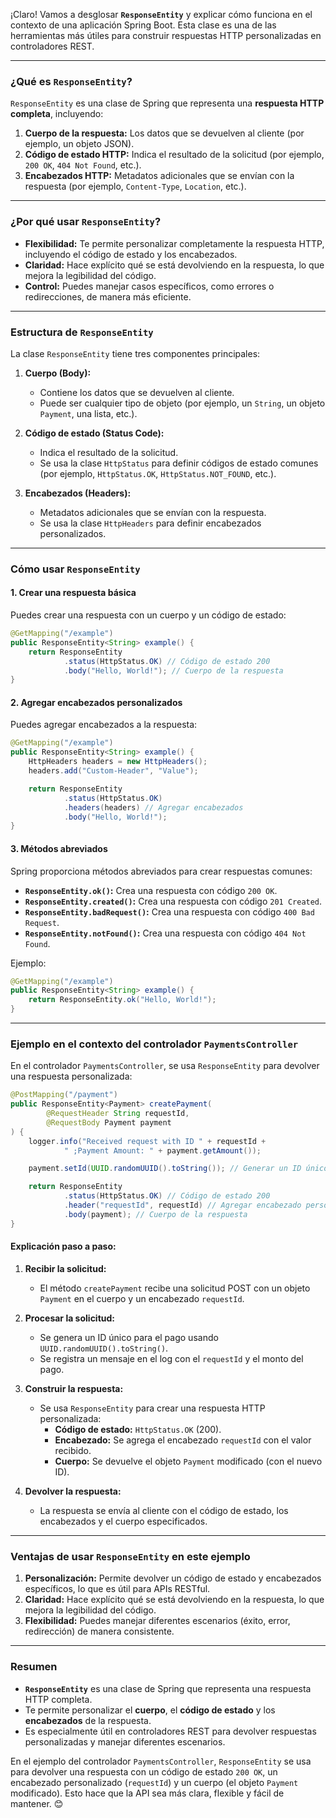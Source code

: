¡Claro! Vamos a desglosar **`ResponseEntity`** y explicar cómo funciona en el contexto de una aplicación Spring Boot. Esta clase es una de las herramientas más útiles para construir respuestas HTTP personalizadas en controladores REST.

---

### **¿Qué es `ResponseEntity`?**

`ResponseEntity` es una clase de Spring que representa una **respuesta HTTP completa**, incluyendo:

1. **Cuerpo de la respuesta:** Los datos que se devuelven al cliente (por ejemplo, un objeto JSON).
2. **Código de estado HTTP:** Indica el resultado de la solicitud (por ejemplo, `200 OK`, `404 Not Found`, etc.).
3. **Encabezados HTTP:** Metadatos adicionales que se envían con la respuesta (por ejemplo, `Content-Type`, `Location`, etc.).

---

### **¿Por qué usar `ResponseEntity`?**

- **Flexibilidad:** Te permite personalizar completamente la respuesta HTTP, incluyendo el código de estado y los encabezados.
- **Claridad:** Hace explícito qué se está devolviendo en la respuesta, lo que mejora la legibilidad del código.
- **Control:** Puedes manejar casos específicos, como errores o redirecciones, de manera más eficiente.

---

### **Estructura de `ResponseEntity`**

La clase `ResponseEntity` tiene tres componentes principales:

1. **Cuerpo (Body):**
    - Contiene los datos que se devuelven al cliente.
    - Puede ser cualquier tipo de objeto (por ejemplo, un `String`, un objeto `Payment`, una lista, etc.).

2. **Código de estado (Status Code):**
    - Indica el resultado de la solicitud.
    - Se usa la clase `HttpStatus` para definir códigos de estado comunes (por ejemplo, `HttpStatus.OK`, `HttpStatus.NOT_FOUND`, etc.).

3. **Encabezados (Headers):**
    - Metadatos adicionales que se envían con la respuesta.
    - Se usa la clase `HttpHeaders` para definir encabezados personalizados.

---

### **Cómo usar `ResponseEntity`**

#### **1. Crear una respuesta básica**

Puedes crear una respuesta con un cuerpo y un código de estado:

```java
@GetMapping("/example")
public ResponseEntity<String> example() {
    return ResponseEntity
            .status(HttpStatus.OK) // Código de estado 200
            .body("Hello, World!"); // Cuerpo de la respuesta
}
```

#### **2. Agregar encabezados personalizados**

Puedes agregar encabezados a la respuesta:

```java
@GetMapping("/example")
public ResponseEntity<String> example() {
    HttpHeaders headers = new HttpHeaders();
    headers.add("Custom-Header", "Value");

    return ResponseEntity
            .status(HttpStatus.OK)
            .headers(headers) // Agregar encabezados
            .body("Hello, World!");
}
```

#### **3. Métodos abreviados**

Spring proporciona métodos abreviados para crear respuestas comunes:

- **`ResponseEntity.ok()`:** Crea una respuesta con código `200 OK`.
- **`ResponseEntity.created()`:** Crea una respuesta con código `201 Created`.
- **`ResponseEntity.badRequest()`:** Crea una respuesta con código `400 Bad Request`.
- **`ResponseEntity.notFound()`:** Crea una respuesta con código `404 Not Found`.

Ejemplo:

```java
@GetMapping("/example")
public ResponseEntity<String> example() {
    return ResponseEntity.ok("Hello, World!");
}
```

---

### **Ejemplo en el contexto del controlador `PaymentsController`**

En el controlador `PaymentsController`, se usa `ResponseEntity` para devolver una respuesta personalizada:

```java
@PostMapping("/payment")
public ResponseEntity<Payment> createPayment(
        @RequestHeader String requestId,
        @RequestBody Payment payment
) {
    logger.info("Received request with ID " + requestId +
            " ;Payment Amount: " + payment.getAmount());

    payment.setId(UUID.randomUUID().toString()); // Generar un ID único

    return ResponseEntity
            .status(HttpStatus.OK) // Código de estado 200
            .header("requestId", requestId) // Agregar encabezado personalizado
            .body(payment); // Cuerpo de la respuesta
}
```

#### **Explicación paso a paso:**

1. **Recibir la solicitud:**
    - El método `createPayment` recibe una solicitud POST con un objeto `Payment` en el cuerpo y un encabezado `requestId`.

2. **Procesar la solicitud:**
    - Se genera un ID único para el pago usando `UUID.randomUUID().toString()`.
    - Se registra un mensaje en el log con el `requestId` y el monto del pago.

3. **Construir la respuesta:**
    - Se usa `ResponseEntity` para crear una respuesta HTTP personalizada:
        - **Código de estado:** `HttpStatus.OK` (200).
        - **Encabezado:** Se agrega el encabezado `requestId` con el valor recibido.
        - **Cuerpo:** Se devuelve el objeto `Payment` modificado (con el nuevo ID).

4. **Devolver la respuesta:**
    - La respuesta se envía al cliente con el código de estado, los encabezados y el cuerpo especificados.

---

### **Ventajas de usar `ResponseEntity` en este ejemplo**

1. **Personalización:** Permite devolver un código de estado y encabezados específicos, lo que es útil para APIs RESTful.
2. **Claridad:** Hace explícito qué se está devolviendo en la respuesta, lo que mejora la legibilidad del código.
3. **Flexibilidad:** Puedes manejar diferentes escenarios (éxito, error, redirección) de manera consistente.

---

### **Resumen**

- **`ResponseEntity`** es una clase de Spring que representa una respuesta HTTP completa.
- Te permite personalizar el **cuerpo**, el **código de estado** y los **encabezados** de la respuesta.
- Es especialmente útil en controladores REST para devolver respuestas personalizadas y manejar diferentes escenarios.

En el ejemplo del controlador `PaymentsController`, `ResponseEntity` se usa para devolver una respuesta con un código de estado `200 OK`, un encabezado personalizado (`requestId`) y un cuerpo (el objeto `Payment` modificado). Esto hace que la API sea más clara, flexible y fácil de mantener. 😊